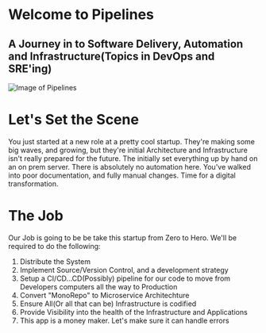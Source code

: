 # Welcome to Pipelines
## A Journey in to Software Delivery, Automation and Infrastructure(Topics in DevOps and SRE'ing)

![Image of Pipelines](https://ausenco-www-staging.s3.amazonaws.com/upload/user/image/image_of_ambatovy-slurry-pipeline20180419180101551.jpg)

# Let's Set the Scene

You just started at a new role at a pretty cool startup. They're making some big waves, and growing, but they're initial Architecture and Infrastructure isn't really prepared for the future. The initially set everything up by hand on an on prem server. There is absolutely no automation here. You've walked into poor documentation, and fully manual changes. Time for a digital transformation.

# The Job

Our Job is going to be be take this startup from Zero to Hero. We'll be required to do the following:

1. Distribute the System
2. Implement Source/Version Control, and a development strategy
3. Setup a CI/CD...CD(Possibly) pipeline for our code to move from Developers computers all the way to Production
4. Convert "MonoRepo" to Microservice Architechture
5. Ensure All(Or all that can be) Infrastructure is codified
6. Provide Visibility into the health of the Infrastructure and Applications
7. This app is a money maker. Let's make sure it can handle errors



